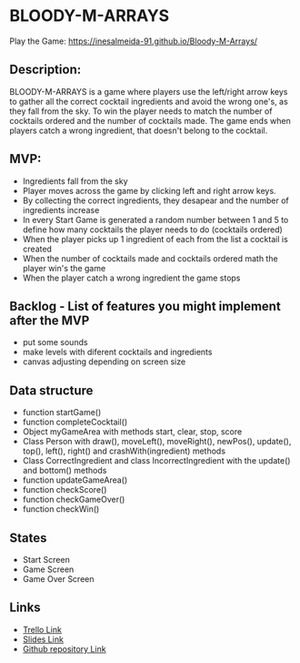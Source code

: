 # BLOODY-M-ARRAYS

Play the Game: https://inesalmeida-91.github.io/Bloody-M-Arrays/

## Description:
BLOODY-M-ARRAYS is a game where players use the left/right arrow keys to gather all the correct cocktail ingredients and avoid the wrong one's,  as they fall from the sky.
To win the player needs to match the number of cocktails ordered and the number of cocktails made.
The game ends when players catch a wrong ingredient, that doesn't belong to the cocktail.

## MVP:
- Ingredients fall from the sky 
- Player moves across the game by clicking left and right arrow keys.
- By collecting the correct ingredients, they desapear and the number of ingredients increase
- In every Start Game is generated a random number between 1 and 5 to define how many cocktails the player needs to do (cocktails ordered)
- When the player picks up 1 ingredient of each from the list a cocktail is created
- When the number of cocktails made and cocktails ordered math the player win's the game
- When the player catch a wrong ingredient the game stops

## Backlog - List of features you might implement after the MVP
- put some sounds
- make levels with diferent cocktails and ingredients
- canvas adjusting depending on screen size

## Data structure
- function startGame()
- function completeCocktail()
- Object myGameArea with methods start, clear, stop, score
- Class Person with draw(), moveLeft(), moveRight(), newPos(), update(), top(), left(), right() and crashWith(ingredient) methods
- Class CorrectIngredient and class IncorrectIngredient with the  update() and bottom() methods
- function updateGameArea()
- function checkScore()
- function checkGameOver()
- function checkWin() 

## States
- Start Screen
- Game Screen
- Game Over Screen


## Links
- [Trello Link](https://trello.com/b/mKUR0mgp/bloody-m-arrays)
- [Slides Link](https://docs.google.com/presentation/d/1WoYhqSFq85X33xyZM2wKt_JLjszvnpiXasR3e7Wgp98/edit?usp=sharing)
- [Github repository Link](https://github.com/InesAlmeida-91/Bloody-M-Arrays) 
